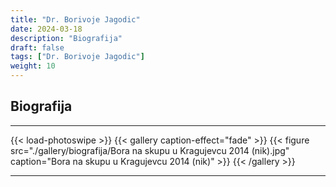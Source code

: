 ```yaml
---
title: "Dr. Borivoje Jagodic"
date: 2024-03-18
description: "Biografija"
draft: false
tags: ["Dr. Borivoje Jagodic"]
weight: 10
---
```

## Biografija

<hr>
{{< load-photoswipe >}}
{{< gallery caption-effect="fade" >}}
  {{< figure src="./gallery/biografija/Bora na skupu u Kragujevcu 2014 (nik).jpg" caption="Bora na skupu u Kragujevcu 2014 (nik)" >}}
{{< /gallery >}}
<hr>
